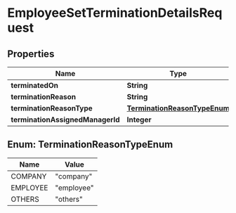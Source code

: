 

# EmployeeSetTerminationDetailsRequest


## Properties

| Name | Type | Description | Notes |
|------------ | ------------- | ------------- | -------------|
|**terminatedOn** | **String** |  |  |
|**terminationReason** | **String** |  |  [optional] |
|**terminationReasonType** | [**TerminationReasonTypeEnum**](#TerminationReasonTypeEnum) |  |  [optional] |
|**terminationAssignedManagerId** | **Integer** |  |  [optional] |



## Enum: TerminationReasonTypeEnum

| Name | Value |
|---- | -----|
| COMPANY | &quot;company&quot; |
| EMPLOYEE | &quot;employee&quot; |
| OTHERS | &quot;others&quot; |



